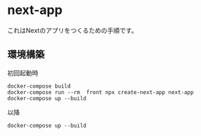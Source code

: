 # next-app

これはNextのアプリをつくるための手順です。

## 環境構築

初回起動時
```
docker-compose build
docker-compose run --rm  front npx create-next-app next-app
docker-compose up --build
```

以降
```
docker-compose up --build
```

